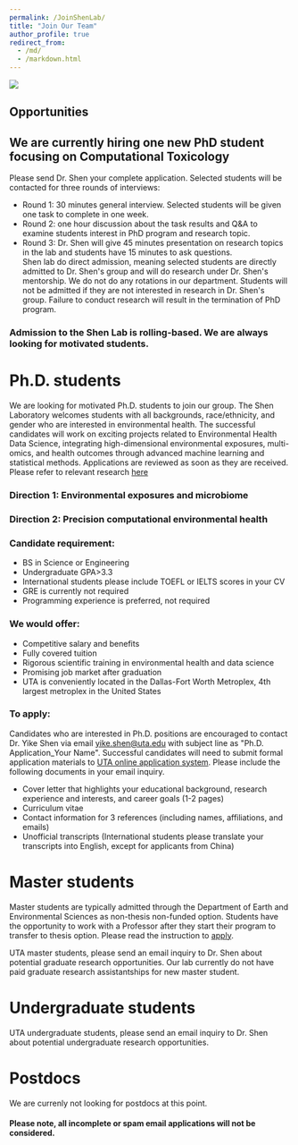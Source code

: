 ```yaml
---
permalink: /JoinShenLab/
title: "Join Our Team"
author_profile: true
redirect_from: 
  - /md/
  - /markdown.html
---
```


![](ShenLabLogo.png) 

## Opportunities

## We are currently hiring one new PhD student focusing on Computational Toxicology
Please send Dr. Shen your complete application. Selected students will be contacted for three rounds of interviews:
- Round 1: 30 minutes general interview. Selected students will be given one task to complete in one week. 
- Round 2: one hour discussion about the task results and Q&A to examine students interest in PhD program and research topic. 
- Round 3: Dr. Shen will give 45 minutes presentation on research topics in the lab and students have 15 minutes to ask questions.\
Shen lab do direct admission, meaning selected students are directly admitted to Dr. Shen's group and will do research under Dr. Shen's mentorship. We do not do any rotations in our department. Students will not be admitted if they are not interested in research in Dr. Shen's group. Failure to conduct research will result in the termination of PhD program. 

### Admission to the Shen Lab is rolling-based. We are always looking for motivated students. 

# Ph.D. students

We are looking for motivated Ph.D. students to join our group. The Shen Laboratory welcomes students with all backgrounds, race/ethnicity, and gender who are interested in environmental health. The successful candidates will work on exciting projects related to Environmental Health Data Science, integrating high-dimensional environmental exposures, multi-omics, and health outcomes through advanced machine learning and statistical methods. Applications are reviewed as soon as they are received. \
Please refer to relevant research [here](https://yikeshen.github.io//research/)

### Direction 1: Environmental exposures and microbiome
### Direction 2: Precision computational environmental health


### Candidate requirement: 
* BS in Science or Engineering
* Undergraduate GPA>3.3
* International students please include TOEFL or IELTS scores in your CV
* GRE is currently not required
* Programming experience is preferred, not required

### We would offer:
* Competitive salary and benefits
* Fully covered tuition
* Rigorous scientific training in environmental health and data science
* Promising job market after graduation
* UTA is conveniently located in the Dallas-Fort Worth Metroplex, 4th largest metroplex in the United States

### To apply: 
Candidates who are interested in Ph.D. positions are encouraged to contact Dr. Yike Shen via email [yike.shen@uta.edu]() with subject line as "Ph.D. Application_Your Name". Successful candidates will need to submit formal application materials to [UTA online application system](https://www.uta.edu/admissions/apply/graduate). Please include the following documents in your email inquiry. 
* Cover letter that highlights your educational background, research experience and interests, and career goals (1-2 pages)
* Curriculum vitae
* Contact information for 3 references (including names, affiliations, and emails)
* Unofficial transcripts (International students please translate your transcripts into English, except for applicants from China)


# Master students
Master students are typically admitted through the Department of Earth and Environmental Sciences as non-thesis non-funded option. Students have the opportunity to work with a Professor after they start their program to transfer to thesis option. 
Please read the instruction to [apply](http://catalog.uta.edu/science/earth/graduate/#masterstext).

UTA master students, please send an email inquiry to Dr. Shen about potential graduate research opportunities. Our lab currently do not have paid graduate research assistantships for new master student. 

# Undergraduate students
UTA undergraduate students, please send an email inquiry to Dr. Shen about potential undergraduate research opportunities. 

# Postdocs
We are currenly not looking for postdocs at this point. 

#### Please note, all incomplete or spam email applications will not be considered. 
